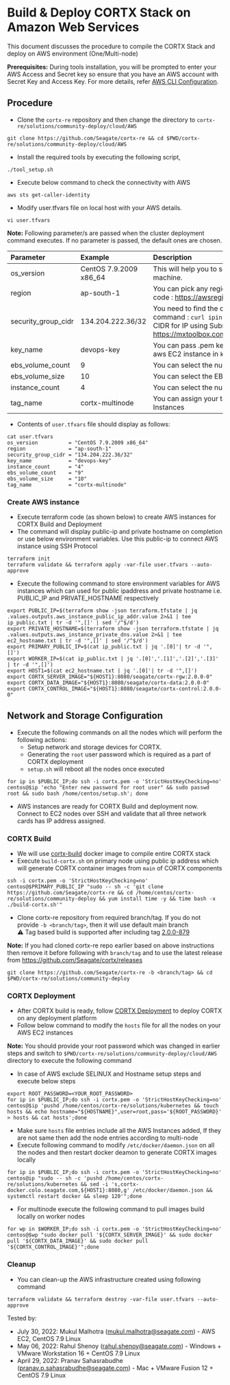 # Build & Deploy CORTX Stack on Amazon Web Services 

This document discusses the procedure to compile the CORTX Stack and deploy on AWS environment (One/Multi-node)

**Prerequisites:**
During tools installation, you will be prompted to enter your AWS Access and Secret key so ensure that you have an AWS account with Secret Key and Access Key. For more details, refer [AWS CLI Configuration](https://docs.aws.amazon.com/cli/latest/userguide/cli-configure-quickstart.html#cli-configure-quickstart-config).

## Procedure

- Clone the `cortx-re` repository and then change the directory to `cortx-re/solutions/community-deploy/cloud/AWS`
```
git clone https://github.com/Seagate/cortx-re && cd $PWD/cortx-re/solutions/community-deploy/cloud/AWS
```
- Install the required tools by executing the following script,
```
./tool_setup.sh
```
- Execute below command to check the connectivity with AWS
```
aws sts get-caller-identity
```
- Modify user.tfvars file on local host with your AWS details.
```
vi user.tfvars
```

**Note:**
Following parameter/s are passed when the cluster deployment command executes. If no parameter is passed, the default ones are chosen.

| Parameter     | Example     | Description     |
| :------------- | :----------- | :---------|
| os_version      | CentOS 7.9.2009 x86_64  | This will help you to select the ami of EC2 machine. |
| region | ap-south-1 | You can pick any region from this region code : https://awsregion.info/  |
| security_group_cidr | 134.204.222.36/32  | You need to find the own Public IP using this command : `curl ipinfo.io/ip`. Also calculate CIDR for IP using Subnet Calculator from https://mxtoolbox.com/subnetcalculator.aspx |
| key_name | devops-key | You can pass .pem key file name to login to aws EC2 instance in `key_name`. |
| ebs_volume_count | 9 |  You can select the number of EBS volumes |
| ebs_volume_size | 10 |  You can select the EBS volume size |
| instance_count | 4  | You can select the number of EC2 instances |
| tag_name | cortx-multinode | You can assign your tag name to the EC2 Instances |

- Contents of `user.tfvars` file should display as follows:

```
cat user.tfvars
os_version          = "CentOS 7.9.2009 x86_64"
region              = "ap-south-1"
security_group_cidr = "134.204.222.36/32"
key_name            = "devops-key"
instance_count      = "4"
ebs_volume_count    = "9"
ebs_volume_size     = "10"
tag_name            = "cortx-multinode"
```

### Create AWS instance
- Execute terraform code (as shown below) to create AWS instances for CORTX Build and Deployment
- The command will display public-ip and private hostname on completion or use below environment variables. Use this public-ip to connect AWS instance using SSH Protocol
```
terraform init
terraform validate && terraform apply -var-file user.tfvars --auto-approve
```
- Execute the following command to store environment variables for AWS instances which can used for public ipaddress and private hostname i.e. PUBLIC_IP and PRIVATE_HOSTNAME respectively
```
export PUBLIC_IP=$(terraform show -json terraform.tfstate | jq .values.outputs.aws_instance_public_ip_addr.value 2>&1 | tee ip_public.txt | tr -d '",[]' | sed '/^$/d')
export PRIVATE_HOSTNAME=$(terraform show -json terraform.tfstate | jq .values.outputs.aws_instance_private_dns.value 2>&1 | tee ec2_hostname.txt | tr -d '",[]' | sed '/^$/d')
export PRIMARY_PUBLIC_IP=$(cat ip_public.txt | jq '.[0]'| tr -d '",[]')
export WORKER_IP=$(cat ip_public.txt | jq '.[0]','.[1]','.[2]','.[3]' | tr -d '",[]')
export HOST1=$(cat ec2_hostname.txt | jq '.[0]'| tr -d '",[]')
export CORTX_SERVER_IMAGE="${HOST1}:8080/seagate/cortx-rgw:2.0.0-0"
export CORTX_DATA_IMAGE="${HOST1}:8080/seagate/cortx-data:2.0.0-0"
export CORTX_CONTROL_IMAGE="${HOST1}:8080/seagate/cortx-control:2.0.0-0"
```

## Network and Storage Configuration
- Execute the following commands on all the nodes which will perform the following actions:
  - Setup network and storage devices for CORTX.
  - Generating the `root` user password which is required as a part of CORTX deployment
  - `setup.sh` will reboot all the nodes once executed
```
for ip in $PUBLIC_IP;do ssh -i cortx.pem -o 'StrictHostKeyChecking=no' centos@$ip 'echo "Enter new password for root user" && sudo passwd root && sudo bash /home/centos/setup.sh'; done
```
- AWS instances are ready for CORTX Build and deployment now. Connect to EC2 nodes over SSH and validate that all three network cards has IP address assigned.

### CORTX Build
- We will use [cortx-build](https://github.com/Seagate/cortx/pkgs/container/cortx-build) docker image to compile entire CORTX stack
- Execute `build-cortx.sh` on primary node using public ip address which will generate CORTX container images from `main` of CORTX components
```
ssh -i cortx.pem -o 'StrictHostKeyChecking=no' centos@$PRIMARY_PUBLIC_IP "sudo -- sh -c 'git clone https://github.com/Seagate/cortx-re && cd /home/centos/cortx-re/solutions/community-deploy && yum install time -y && time bash -x ./build-cortx.sh'"
```
- Clone cortx-re repository from required branch/tag. If you do not provide `-b <branch/tag>`, then it will use default main branch    
  :warning: Tag based build is supported after including tag [2.0.0-879](https://github.com/Seagate/cortx-re/releases/tag/2.0.0-879)
  
**Note:** If you had cloned cortx-re repo earlier based on above instructions then remove it before following with `branch/tag` and to use the latest release from https://github.com/Seagate/cortx/releases

```
git clone https://github.com/Seagate/cortx-re -b <branch/tag> && cd $PWD/cortx-re/solutions/community-deploy
```

### CORTX Deployment
- After CORTX build is ready, follow [CORTX Deployment](https://github.com/Seagate/cortx-re/blob/main/solutions/community-deploy/CORTX-Deployment.md) to deploy CORTX on any deployment platform
- Follow below command to modify the `hosts` file for all the nodes on your AWS EC2 instances

**Note:**
You should provide your root password which was changed in earlier steps and switch to `$PWD/cortx-re/solutions/community-deploy/cloud/AWS`
directory to execute the following command
- In case of AWS exclude SELINUX and Hostname setup steps and execute below steps

```
export ROOT_PASSWORD=<YOUR_ROOT_PASSWORD>
for ip in $PUBLIC_IP;do ssh -i cortx.pem -o 'StrictHostKeyChecking=no' centos@$ip 'pushd /home/centos/cortx-re/solutions/kubernetes && touch hosts && echo hostname="${HOSTNAME}",user=root,pass='${ROOT_PASSWORD}' > hosts && cat hosts';done
```
- Make sure `hosts` file entries include all the AWS Instances added, If they are not same then add the node entries according to multi-node
- Execute following command to modify `/etc/docker/daemon.json` on all the nodes and then restart docker deamon to generate CORTX images locally
```
for ip in $PUBLIC_IP;do ssh -i cortx.pem -o 'StrictHostKeyChecking=no' centos@ip "sudo -- sh -c 'pushd /home/centos/cortx-re/solutions/kubernetes && sed -i 's,cortx-docker.colo.seagate.com,${HOST1}:8080,g' /etc/docker/daemon.json && systemctl restart docker && sleep 120'";done
```
- For multinode execute the following command to pull images build locally on worker nodes
```
for wp in $WORKER_IP;do ssh -i cortx.pem -o 'StrictHostKeyChecking=no' centos@$wp "sudo docker pull '${CORTX_SERVER_IMAGE}' && sudo docker pull '${CORTX_DATA_IMAGE}' && sudo docker pull '${CORTX_CONTROL_IMAGE}'";done
```

### Cleanup
- You can clean-up the AWS infrastructure created using following command
```
terraform validate && terraform destroy -var-file user.tfvars --auto-approve
```

Tested by:

* July 30, 2022: Mukul Malhotra (mukul.malhotra@seagate.com) - AWS EC2, CentOS 7.9 Linux
* May 06, 2022: Rahul Shenoy (rahul.shenoy@seagate.com) - Windows + VMware Workstation 16 + CentOS 7.9 Linux
* April 29, 2022: Pranav Sahasrabudhe (pranav.p.sahasrabudhe@seagate.com) - Mac + VMware Fusion 12 + CentOS 7.9 Linux
